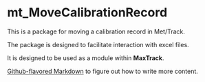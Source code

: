 # mt_MoveCalibrationRecord

This is a package for moving a calibration record in Met/Track.

The package is designed to facilitate interaction with excel files.

It is designed to be used as a module within __MaxTrack__.

[Github-flavored Markdown](https://guides.github.com/features/mastering-markdown/)
to figure out how to write more content.